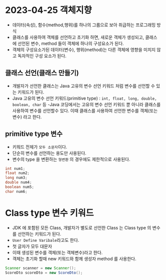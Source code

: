 # 2023-04-25 객체지향
- 데이터(속성), 함수(method,행위)를 하나의 그룹으로 보아 취급하는 프로그래밍 방식
- 클래스를 사용하여 객체를 선언하고 초기화 하면, 새로운 객체가 생성되고, 클래스에 선언된 변수, method 들이 객체에 하나의 구성요소가 된다.
- 객체의 구성요소가된 데이터(변수), 행위(method)는 다른 객체에 영향을 미치지 않고 독자적인 구성 요소가 된다.

## 클래스 선언(클래스 만들기)
- 개발자가 선언한 클래스는 Java 고유의 변수 선언 키워드 처럼 변수를 선언할 수 있는 키워드가 된다.
- Java 고유의 변수 선언 키워드(primitive type) : `int, float, long, double, boolean, char` 등
-Java 코딩에서는 고유의 변수 선언 키워드 뿐 아니라 클래스를 사용하여 변수를 선언할수 있다. 이때 클래스를 사용하여 선언한 변수를 객체(또는 변수) 라고 한다.

## primitive type 변수
- 키워드 전체가 `모두 소문자`이다.
- 단순히 변수를 선언하는 용도만 사용된다.
- 변수의 type 을 변환하는 `형변환` 의 경우에도 제한적으로 사용된다.
```java
int num1;
float num2;
long num3;
double num4;
boolean num5;
char num6;
```

# Class type 변수 키워드
- JDK 에 포함된 모든 Class, 개발자가 별도로 선언한 Class 는 Class type 의 변수를 선언하는 키워드가 된다.
- `User Define Varibale`라고도 한다.
- 첫 글자가 모두 대문자
- 이때 생성된 변수를 객체(또는 객체변수)라고 한다.
- 객체는 초기화 할때 new 키워드와 함께 생성자 method 를 사용한다.
```java
Scanner scanner = new Scanner();
ScoreDto scoreDto = new ScoreDto();
```
